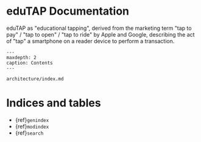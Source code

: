 # eduTAP Documentation

eduTAP as "educational tapping", derived from the marketing term "tap to pay" / "tap to open" / "tap to ride" by Apple and Google, describing the act of "tap" a smartphone on a reader device to perform a transaction.


```{toctree}
---
maxdepth: 2
caption: Contents
---

architecture/index.md

```


# Indices and tables

* {ref}`genindex`
* {ref}`modindex`
* {ref}`search`
